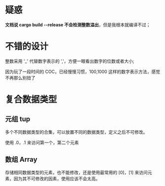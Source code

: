 # 疑惑
**文档说 cargo build --release 不会检测整数溢出**，但是我根本就编译不过；

# 不错的设计
整数采用 \'_' 代替数字表示的 \','，方便一眼看出数字的位数或者大小;

因为玩了一段时间的 COC，已经慢慢习惯，100,1000 这样的数字表示方法，感觉不再那么别扭了



# 复合数据类型

## 元组 tup

多个不同数据类型的合集，可以放置不同的数据类型，定义之后不可修改。

使用 .0，.1 来访问第一个，第二个元素

## 数组 Array

存储相同数据类型的元素，也不能修改，还是使用最常用的 [0]，[1] 来访问元素，因为其不可修改的因素，使用应该不会太高。